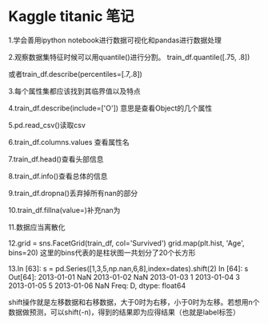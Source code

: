 # Kaggle titanic 笔记

1.学会善用ipython notebook进行数据可视化和pandas进行数据处理

2.观察数据集特征时候可以用quantile()进行分割。
train_df.quantile([.75, .8])

或者train_df.describe(percentiles=[.7,.8])

3.每个属性集都应该找到其临界值以及特点

4.train_df.describe(include=['O'])
意思是查看Object的几个属性


5.pd.read_csv()读取csv

6.train_df.columns.values  查看属性名

7.train_df.head()查看头部信息

8.train_df.info()查看总体的信息

9.train_df.dropna()丢弃掉所有nan的部分

10.train_df.fillna(value=)补充nan为

11.数据应当离散化

12.grid = sns.FacetGrid(train_df, col='Survived')
grid.map(plt.hist, 'Age', bins=20)
这里的bins代表的是柱状图一共划分了20个长方形

13.In [63]: s = pd.Series([1,3,5,np.nan,6,8],index=dates).shift(2)
In [64]: s
Out[64]: 
2013-01-01   NaN
2013-01-02   NaN
2013-01-03     1
2013-01-04     3
2013-01-05     5
2013-01-06   NaN
Freq: D, dtype: float64

shift操作就是左移数据和右移数据，大于0时为右移，小于0时为左移。若想用n个数据做预测，可以shift(-n)，得到的结果即为应得结果（也就是label标签）